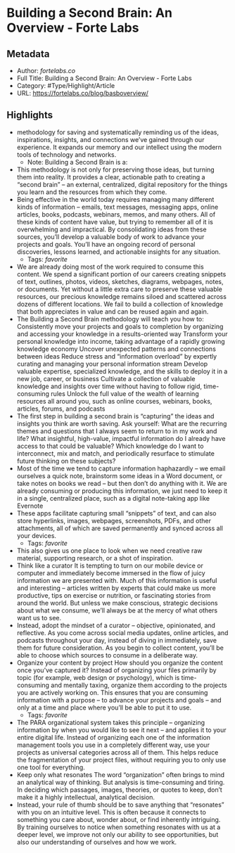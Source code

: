 # Building a Second Brain: An Overview - Forte Labs

## Metadata

* Author: *fortelabs.co*
* Full Title: Building a Second Brain: An Overview - Forte Labs
* Category: #Type/Highlight/Article
* URL: https://fortelabs.co/blog/basboverview/

## Highlights

* methodology for saving and systematically reminding us of the ideas, inspirations, insights, and connections we’ve gained through our experience. It expands our memory and our intellect using the modern tools of technology and networks.
  * Note: Building a Second Brain is a:
* This methodology is not only for preserving those ideas, but turning them into reality. It provides a clear, actionable path to creating a “second brain” – an external, centralized, digital repository for the things you learn and the resources from which they come.
* Being effective in the world today requires managing many different kinds of information – emails, text messages, messaging apps, online articles, books, podcasts, webinars, memos, and many others. All of these kinds of content have value, but trying to remember all of it is overwhelming and impractical. By consolidating ideas from these sources, you’ll develop a valuable body of work to advance your projects and goals. You’ll have an ongoing record of personal discoveries, lessons learned, and actionable insights for any situation.
  * Tags: *favorite* 
* We are already doing most of the work required to consume this content. We spend a significant portion of our careers creating snippets of text, outlines, photos, videos, sketches, diagrams, webpages, notes, or documents. Yet without a little extra care to preserve these valuable resources, our precious knowledge remains siloed and scattered across dozens of different locations. We fail to build a collection of knowledge that both appreciates in value and can be reused again and again.
* The Building a Second Brain methodology will teach you how to:
  Consistently move your projects and goals to completion by organizing and accessing your knowledge in a results-oriented way
  Transform your personal knowledge into income, taking advantage of a rapidly growing knowledge economy
  Uncover unexpected patterns and connections between ideas
  Reduce stress and “information overload” by expertly curating and managing your personal information stream
  Develop valuable expertise, specialized knowledge, and the skills to deploy it in a new job, career, or business
  Cultivate a collection of valuable knowledge and insights over time without having to follow rigid, time-consuming rules
  Unlock the full value of the wealth of learning resources all around you, such as online courses, webinars, books, articles, forums, and podcasts
* The first step in building a second brain is “capturing” the ideas and insights you think are worth saving. Ask yourself:
  What are the recurring themes and questions that I always seem to return to in my work and life?
  What insightful, high-value, impactful information do I already have access to that could be valuable?
  Which knowledge do I want to interconnect, mix and match, and periodically resurface to stimulate future thinking on these subjects?
* Most of the time we tend to capture information haphazardly – we email ourselves a quick note, brainstorm some ideas in a Word document, or take notes on books we read – but then don’t do anything with it. We are already consuming or producing this information, we just need to keep it in a single, centralized place, such as a digital note-taking app like Evernote
* These apps facilitate capturing small “snippets” of text, and can also store hyperlinks, images, webpages, screenshots, PDFs, and other attachments, all of which are saved permanently and synced across all your devices.
  * Tags: *favorite* 
* This also gives us one place to look when we need creative raw material, supporting research, or a shot of inspiration.
* Think like a curator
  It is tempting to turn on our mobile device or computer and immediately become immersed in the flow of juicy information we are presented with. Much of this information is useful and interesting – articles written by experts that could make us more productive, tips on exercise or nutrition, or fascinating stories from around the world. But unless we make conscious, strategic decisions about what we consume, we’ll always be at the mercy of what others want us to see.
* Instead, adopt the mindset of a curator – objective, opinionated, and reflective. As you come across social media updates, online articles, and podcasts throughout your day, instead of diving in immediately, save them for future consideration. As you begin to collect content, you’ll be able to choose which sources to consume in a deliberate way.
* Organize your content by project
  How should you organize the content once you’ve captured it? Instead of organizing your files primarily by topic (for example, web design or psychology), which is time-consuming and mentally taxing, organize them according to the projects you are actively working on. This ensures that you are consuming information with a purpose – to advance your projects and goals – and only at a time and place where you’ll be able to put it to use.
  * Tags: *favorite* 
* The PARA organizational system takes this principle – organizing information by when you would like to see it next – and applies it to your entire digital life. Instead of organizing each one of the information management tools you use in a completely different way, use your projects as universal categories across all of them. This helps reduce the fragmentation of your project files, without requiring you to only use one tool for everything.
* Keep only what resonates
  The word “organization” often brings to mind an analytical way of thinking. But analysis is time-consuming and tiring. In deciding which passages, images, theories, or quotes to keep, don’t make it a highly intellectual, analytical decision.
* Instead, your rule of thumb should be to save anything that “resonates” with you on an intuitive level. This is often because it connects to something you care about, wonder about, or find inherently intriguing. By training ourselves to notice when something resonates with us at a deeper level, we improve not only our ability to see opportunities, but also our understanding of ourselves and how we work.
